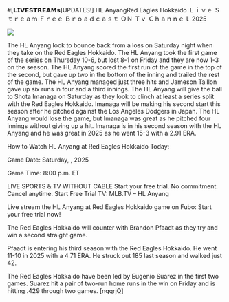#[𝗟𝗜𝗩𝗘𝗦𝗧𝗥𝗘𝗔𝗠𝘀]UPDATES!] HL AnyangRed Eagles Hokkaido Ｌｉｖｅ Ｓｔｒｅａｍ Ｆｒｅｅ Ｂｒｏａｄｃａｓｔ ＯＮ Ｔｖ Ｃｈａｎｎｅｌ  2025  
  
  
[![](https://i.imgur.com/qSNzIqt.png)](https://movie.rssnews.media/zShyCsoO.php)  
  
The HL Anyang look to bounce back from a loss on Saturday night when they take on the Red Eagles Hokkaido. The HL Anyang took the first game of the series on Thursday 10-6, but lost 8-1 on Friday and they are now 1-3 on the season. The HL Anyang scored the first run of the game in the top of the second, but gave up two in the bottom of the inning and trailed the rest of the game. The HL Anyang managed just three hits and Jameson Taillon gave up six runs in four and a third innings. The HL Anyang will give the ball to Shota Imanaga on Saturday as they look to clinch at least a series split with the Red Eagles Hokkaido. Imanaga will be making his second start this season after he pitched against the Los Angeles Dodgers in Japan. The HL Anyang would lose the game, but Imanaga was great as he pitched four innings without giving up a hit. Imanaga is in his second season with the HL Anyang and he was great in 2025 as he went 15-3 with a 2.91 ERA.

How to Watch HL Anyang at Red Eagles Hokkaido Today:

Game Date: Saturday, , 2025

Game Time: 8:00 p.m. ET

LIVE SPORTS & TV WITHOUT CABLE
Start your free trial. No commitment. Cancel anytime.
Start Free Trial
TV: MLB.TV – HL Anyang

Live stream the HL Anyang at Red Eagles Hokkaido game on Fubo: Start your free trial now!

The Red Eagles Hokkaido will counter with Brandon Pfaadt as they try and win a second straight game.

Pfaadt is entering his third season with the Red Eagles Hokkaido. He went 11-10 in 2025 with a 4.71 ERA. He struck out 185 last season and walked just 42.

The Red Eagles Hokkaido have been led by Eugenio Suarez in the first two games. Suarez hit a pair of two-run home runs in the win on Friday and is hitting .429 through two games. [nqqrjQ]